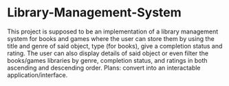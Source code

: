 # Library-Management-System
This project is supposed to be an implementation of a library management system for books and games where the user can store them by using the title and genre of said object,
type (for books), give a completion status and rating. The user can also display details of said object or even filter the books/games libraries by genre, completion status, 
and ratings in both ascending and descending order. 
Plans: convert into an interactable application/interface. 
